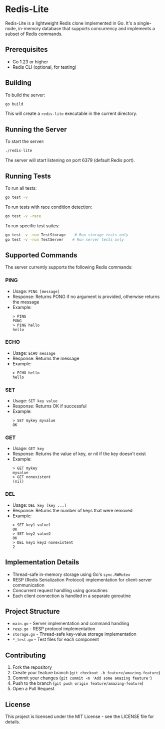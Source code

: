 # Redis-Lite

Redis-Lite is a lightweight Redis clone implemented in Go. It's a single-node, in-memory database that supports concurrency and implements a subset of Redis commands.

## Prerequisites

- Go 1.23 or higher
- Redis CLI (optional, for testing)

## Building

To build the server:

```bash
go build
```

This will create a `redis-lite` executable in the current directory.

## Running the Server

To start the server:

```bash
./redis-lite
```

The server will start listening on port 6379 (default Redis port).

## Running Tests

To run all tests:

```bash
go test -v
```

To run tests with race condition detection:

```bash
go test -v -race
```

To run specific test suites:

```bash
go test -v -run TestStorage    # Run storage tests only
go test -v -run TestServer    # Run server tests only
```

## Supported Commands

The server currently supports the following Redis commands:

### PING
- Usage: `PING [message]`
- Response: Returns PONG if no argument is provided, otherwise returns the message
- Example:
  ```
  > PING
  PONG
  > PING hello
  hello
  ```

### ECHO
- Usage: `ECHO message`
- Response: Returns the message
- Example:
  ```
  > ECHO hello
  hello
  ```

### SET
- Usage: `SET key value`
- Response: Returns OK if successful
- Example:
  ```
  > SET mykey myvalue
  OK
  ```

### GET
- Usage: `GET key`
- Response: Returns the value of key, or nil if the key doesn't exist
- Example:
  ```
  > GET mykey
  myvalue
  > GET nonexistent
  (nil)
  ```

### DEL
- Usage: `DEL key [key ...]`
- Response: Returns the number of keys that were removed
- Example:
  ```
  > SET key1 value1
  OK
  > SET key2 value2
  OK
  > DEL key1 key2 nonexistent
  2
  ```

## Implementation Details

- Thread-safe in-memory storage using Go's `sync.RWMutex`
- RESP (Redis Serialization Protocol) implementation for client-server communication
- Concurrent request handling using goroutines
- Each client connection is handled in a separate goroutine

## Project Structure

- `main.go` - Server implementation and command handling
- `resp.go` - RESP protocol implementation
- `storage.go` - Thread-safe key-value storage implementation
- `*_test.go` - Test files for each component

## Contributing

1. Fork the repository
2. Create your feature branch (`git checkout -b feature/amazing-feature`)
3. Commit your changes (`git commit -m 'Add some amazing feature'`)
4. Push to the branch (`git push origin feature/amazing-feature`)
5. Open a Pull Request

## License

This project is licensed under the MIT License - see the LICENSE file for details. 